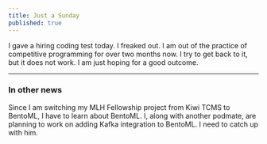 ```yaml
---
title: Just a Sunday
published: true
---
```


I gave a hiring coding test today. I freaked out. I am out of the practice
of competitive programming for over two months now. I try to get back to it,
but it does not work. I am just hoping for a good outcome.

-----------------

### In other news

Since I am switching my MLH Fellowship project from Kiwi TCMS to BentoML,
I have to learn about BentoML. I, along with another podmate, are planning to
work on adding Kafka integration to BentoML. I need to catch up with him.
